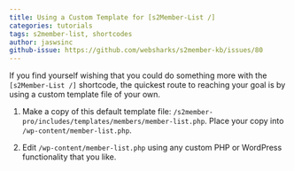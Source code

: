 ```yaml
---
title: Using a Custom Template for [s2Member-List /]
categories: tutorials
tags: s2member-list, shortcodes
author: jaswsinc
github-issue: https://github.com/websharks/s2member-kb/issues/80
---
```


If you find yourself wishing that you could do something more with the `[s2Member-List /]` shortcode, the quickest route to reaching your goal is by using a custom template file of your own.

1. Make a copy of this default template file: `/s2member-pro/includes/templates/members/member-list.php`. Place your copy into `/wp-content/member-list.php`.

2. Edit `/wp-content/member-list.php` using any custom PHP or WordPress functionality that you like.